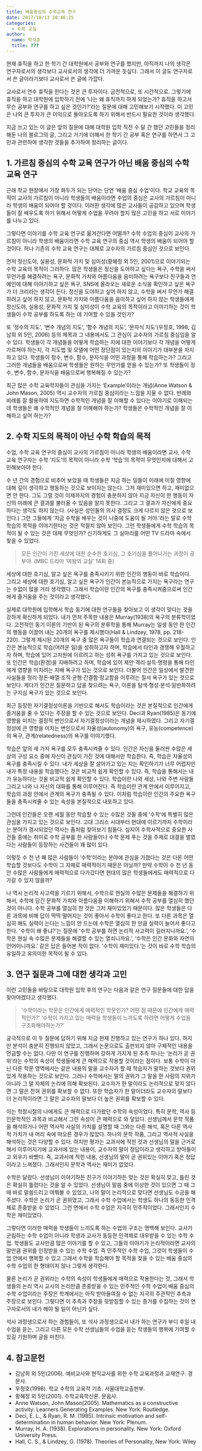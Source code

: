 ```yaml
---
title: 배움중심의 수학교육 연구
date: 2017/10/13 20:46:25
categories:
  - 수학 교실
author:
  name: 박석준
  title: ???
---
```


현재 휴직을 하고 한 학기 간 대학원에서 공부와 연구를 했지만, 아직까지 나의 생각은 연구자로서의 생각보다 교사로서의 생각에 더 가까운 듯싶다. 그래서 이 글도 연구자로서 쓴 글이라기보다 교사로서 쓴 글에 가깝다.

교사로서 연수 휴직을 한다는 것은 큰 투자이다. 금전적으로, 또 시간적으로. 그렇기에 휴직을 하고 대학원에 입학하기 전에 ‘나는 왜 휴직까지 하게 되었는가? 휴직을 하고서 무슨 공부와 연구를 하고 싶은 것인가?’라는 질문에 대해 고민해보기 시작했다. 이 고민은 나의 큰 투자가 큰 이익으로 돌아오도록 하기 위해서 반드시 필요한 것이라 생각했다.

지금 쓰고 있는 이 글은 앞의 질문에 대해 대학원 입학 직전 수 달 간 했던 고민들을 정리해둔 나의 블로그의 글, 그리고 거기에 더해서 한 학기 간 공부 혹은 연구를 하면서 그 고민과 관련하여 생각한 것들을 추가하여 정리하는 글이다.

## 1. 가르침 중심의 수학 교육 연구가 아닌 배움 중심의 수학 교육 연구

근래 학교 현장에서 가장 화두가 되는 단어는 단연 ‘배움 중심 수업’이다. 학교 교육의 목적이 교사의 가르침이 아니라 학생들의 배움이라면 수업의 중심은 교사의 가르침이 아니라 학생의 배움이 되어야 할 것이다. 이러한 생각에 많은 교사들이 공감하고 있으며 학생들이 잘 배우도록 하기 위해서 어떻게 수업을 꾸려야 할지 많은 고민을 하고 서로 이야기를 나누고 있다.

그렇다면 이야기를 수학 교육 연구로 옮겨간다면 어떨까? 수학 수업의 중심이 교사의 가르침이 아니라 학생의 배움이라면 수학 교육 연구의 중심 역시 학생의 배움이 되어야 할 것이다. 허나 기존의 수학 교육 연구는 대체로 교수자의 가르침 중심인 것으로 보인다.

먼저 정신도야, 실용성, 문화적 가치 및 심미성(황혜정 외 5인, 2001)으로 이야기되는 수학 교육의 목적이 그러하다. 많은 학생들은 정신을 도야하고 싶다는 욕구, 수학을 써서 무언가를 해결하려는 욕구, 문화적 가치와 아름다움을 음미하려는 욕구보다 친구들과 연예인에 대해 이야기하고 싶은 욕구, SNS에 올라오는 새로운 소식을 확인하고 싶은 욕구가 더 크리라는 생각이 든다. 정신을 도야하고 싶어 하지 않고, 수학을 써서 무언가 해결하려고 싶어 하지 않고, 문화적 가치와 아름다움을 음미하고 싶어 하지 않는 학생들에게 정신도야, 실용성, 문화적 가치 및 심미성이 수학 교육의 목적이라고 이야기하는 것이 학생들이 수학 공부를 하도록 하는 데 기여할 수 있을 것인가?

또 ‘정수의 지도’, ‘변수 개념의 지도’, ‘함수 개념의 지도’, ‘문자식 지도’(우정호, 1998; 김남희 외 5인, 2006) 등의 제목과 그 내용에서도 그 관심이 교수자의 가르침 중심임을 알 수 있다. 학생들이 각 개념들을 어떻게 학습하는 지에 대한 이야기보다 각 개념을 어떻게 가르쳐야 하는지, 각 지도법 및 모델에 어떤 장단점이 있는지의 이야기가 대부분을 차지하고 있다. 학생들이 정수, 변수, 함수, 문자식을 어떤 과정을 통해 학습하는가? 그리고 그러한 개념들을 배움으로써 학생들은 원하는 무언가를 얻을 수 있는가? 또 학생들이 정수, 변수, 함수, 문자식을 배움으로써 행복해질 수 있는가?

최근 많은 수학 교육학자들이 관심을 가지는 ‘Example’이라는 개념(Anne Watson & John Mason, 2005) 역시 교수자의 가르침 중심이라는 느낌을 지울 수 없다. 반례와 비례를 잘 활용하여 지도하면 수학적인 개념을 잘 이해할 수 있다는 이야기로 이해되는데 학생들은 왜 수학적인 개념을 잘 이해해야 하는가? 학생들은 수학적인 개념을 잘 이해하고 싶어 하는가?


## 2. 수학 지도의 목적이 아닌 수학 학습의 목적


수업, 수학 교육 연구의 중심이 교사의 가르침이 아니라 학생의 배움이라면 교사, 수학 교육 연구자는 수학 ‘지도’의 목적이 아니라 수학 ‘학습’의 목적이 무엇인지에 대해서 고민해보아야 한다.

수 년 간의 경험으로 비추어 보았을 때 학생들은 지금 하는 일들이 미래에 미칠 영향에 대해 깊이 생각하고 행동하는 것으로 보이지는 않는다. 그저 재미있으면 하고, 재미없으면 안 한다. 그도 그럴 것이 이제까지의 경험이 충분하지 않아 지금 자신이 한 행동이 자신의 미래에 큰 결과를 불러올 수 있음을 알지 못한다. 그리고 그 결과가 자신에게 중요하다는 생각도 하지 않는다. (사실은 성인들의 의사 결정도 크게 다르지 않은 것으로 보인다.) 그런 그들에게 ‘지금 수학을 배우는 것이 나중에 도움이 될 거야.’라는 말로 수학 학습의 목적을 이야기한다는 것은 적절치 않아 보인다. 그런 학생들에게 수학 학습의 목적이 될 수 있는 것은 대체 무엇인가? 신기하게도 그 실마리를 어떤 TV 드라마 속에서 찾을 수 있었다.


> 모든 인간이 가진 세상에 대한 순수한 호기심, 그 호기심을 풀어나가는 과정이 공부야. (MBC 드라마 ‘여왕의 교실’ 14회 중)


세상에 대한 호기심, 알고 싶은 욕구를 충족시키기 위한 인간의 행동이 바로 학습이다. 그리고 세상에 대한 호기심, 알고 싶은 욕구가 인간이 본능적으로 가지는 욕구라는 연구는 수없이 많을 거라 생각했다. 그래서 학습이란 인간의 욕구를 충족시켜줌으로써 인간에게 즐거움을 주는 것이라고 생각했다.

실제로 대학원에 입학해서 학습 동기에 대한 연구들을 찾아보고 이 생각이 맞다는 것을 강하게 확신하게 되었다. 내가 먼저 주목한 내용은 Murray(1938)의 욕구의 분류학이었다. 고전적인 동기 이론의 기반이 된 욕구의 분류학을 통해 Murray는 일생 동안 한 인간의 행동을 이끌어 내는 20개의 욕구를 제시했다(Hall & Lindzey, 1978, pp. 218-220). 그렇게 제시된 20개의 욕구 중 많은 욕구들이 학습과 연결되는 것으로 보인다. 인간은 본능적으로 학습(어려운 일)을 성취하고자 하며, 학습에서 타인과 경쟁해 우월하고자 하며, 학습에 있어 고차원에 이르려고 하는 성취 욕구를 가지고 있는 것으로 보인다. 또 인간은 학습(환경)을 지배하려고 하며, 학습에 있어 제안·격리·설득·명령을 통해 타인에게 영향을 미치려는 지배 욕구가 있는 것으로 보인다. 더불어 인간은 일상에서 발견한 사실들을 정리·정돈·배열·조직·균형·간결함·정교함을 이루려는 질서 욕구가 있는 것으로 보인다. 게다가 인간은 질문하고 답을 찾으려는 욕구, 이론을 탐색·형성·분석·일반화하려는 구지심 욕구가 있는 것으로 보인다.

최근 등장한 자기결정성이론을 기반으로 해서도 학습이라는 것은 본질적으로 인간에게 즐거움을 줄 수 있다는 주장을 할 수 있는 것으로 보인다. Deci과 Ryan(1985)은 동기에 영향을 미치는 결정적 변인으로서 자기결정성이라는 개념을 제시하였다. 그리고 자기결정성에 큰 영향을 미치는 변인으로서 자율성(autonomy)의 욕구, 유능(competence)의 욕구, 관계(relatedness)의 욕구를 이야기했다.

학습은 앞의 세 가지 욕구를 모두 충족시켜줄 수 있다. 인간은 자신을 둘러싼 수많은 세상의 구성 요소 중에 자신이 관심이 가진 것에 대해서만 학습한다. 즉, 학습은 자율성의 욕구를 충족시킬 수 있다. 내가 세상을 잘 살아가고 있는 지는 확인하기가 너무 어렵지만 내가 특정 내용을 학습했다는 것은 비교적 쉽게 확인할 수 있다. 즉, 학습을 통해서는 내가 유능하다는 것을 비교적 쉽게 확인할 수 있다. 학습이란 나와 세상, 나와 주변 사람들 그리고 나와 나 자신의 대화를 통해 이루어진다. 즉 학습이란 관계 안에서 이루어지고, 학습의 과정 안에서 관계의 욕구가 충족될 수 있다. 이처럼 학습이란 인간의 주요한 욕구들을 충족시켜줄 수 있는 속성을 본질적으로 내포하고 있다.

그런데 인간들은 오랜 세월 동안 학습할 수 있는 수많은 것들 중에 ‘수학’에 특별히 많은 관심을 가지고 있는 것으로 보인다. 고대 그리스 시대부터 현대에 이르기까지 수학이라는 분야가 경시되었던 역사는 좀처럼 찾아보기 힘들다. 심지어 수학사적으로 중요한 사건들 중에는 취미로 수학 공부를 한 사람들이나 수학 문제 푸는 것을 주제로 대결을 벌였다는 사람들이 등장하는 사건들이 꽤 많이 있다.

이렇듯 수 천 년 째 많은 사람들이 ‘수학’이라는 분야에 관심을 가졌다는 것은 다른 어떤 학습할 것보다도 수학이 그 자체로 매력적이기 때문은 아닐까? 만약 수학이 수 천 년 동안 수많은 사람들에게 매력적으로 다가갔다면 현대의 많은 학생들에게도 매력적으로 다가갈 수 있지 않을까?

나 역시 논리적 사고력을 기르기 위해서, 수학으로 현실의 수많은 문제들을 해결하기 위해서, 수학에 담긴 문화적 가치와 아름다움을 이해하기 위해서 수학 공부를 열심히 했던 것이 아니다. 수학 공부를 열심히 한 것은 그저 재미있었기 때문이다. 많은 학생들은 다른 과목에 비해 답이 딱딱 떨어지는 것이 좋아서 수학이 좋다고 한다. 또 다른 과목은 열심히 해도 실력이 는다는 느낌이 안 드는데 수학은 열심히 한 만큼 실력이 늘어서 좋다고 한다. ‘수학이 왜 좋냐?’는 질문에 ‘수학 공부를 하면 논리적 사고력이 길러지니까요.’, ‘수학은 현실 속 수많은 문제들을 해결할 수 있는 열쇠니까요.’, ‘수학은 인간 문화와 자연의 언어이니까요.’ 같은 답은 들어본 적이 없다. ‘수학이 재미있다.’는 것이 바로 수학 학습의 유일하고 유의미한 목적이 될 수 있다.


## 3. 연구 질문과 그에 대한 생각과 고민

이런 고민들을 바탕으로 대학원 입학 후의 연구는 다음과 같은 연구 질문들에 대한 답을 찾아야겠다고 생각했다.

> ‘수학이라는 학문은 인간에게 매력적인 학문인가? 어떤 점 때문에 인간에게 매력적인가?’
‘수학이 가지고 있는 매력을 학생들이 느끼도록 하려면 어떻게 수업을 구조화해야하는가?’

궁극적으로 이 두 질문에 답하기 위해 지금 현재 진행하고 있는 연구가 하나 있다. 하지만 분석이 충분히 진행되지 않았고, 그래서 논문으로도 출판되지 않아 구체적인 내용을 언급할 수는 없다. 다만 이 연구를 진행하며 강하게 가지게 된 추측 하나는 ‘논리가 곧 권위’라는 수학의 속성이 학생들에게 큰 매력으로 작용할 것이라는 점이다. 보통 수학이 아닌 다른 학문 영역에서는 같은 내용의 말을 교수자가 할 때 학습자가 말하는 것보다 권위 있게 작용하는 것으로 보인다. 그러나 수학에서는 말의 권위가 그 말을 한 사람의 지위가 아니라 그 말 자체의 논리에 의해 확보된다. 교수자가 한 말이라도 논리적으로 맞지 않다면 그 말은 전혀 권위를 확보할 수 없다. 또한 학습자가 한 말이더라도 교수자의 말보다 더 논리적이라면 그 말은 교수자의 말보다 더 높은 권위를 확보할 수 있다.

이는 학창시절의 나에게도 큰 매력으로 다가왔던 수학의 속성이었다. 특히 문학, 역사 등 인문학적인 과목과 비교해서 그런 속성이 큰 매력으로 와 닿았다. 선생님께서 문학 작품을 해석하거나 어떤 역사적 사실의 가치를 설명할 때 그와는 다른 해석, 혹은 다른 역사적 가치가 내 머리 속에 떠오른 경우가 많았다. 하나의 문학 작품, 그리고 역사적 사실을 해석하는 것은 다양할 수 있다. 하지만 평가는 교과서에 적힌 것과 선생님의 말을 근거로 해서 이루어지기에 교과서에 있는 내용이, 교수자의 말이 정답이라고 생각하고 받아들이고 외우기 바빴다. 즉, 교과서에 적힌 내용, 선생님의 말이 곧 권위있는 이야기 혹은 정답이라고 느껴졌다. 그래서인지 문학과 역사는 재미가 없었다.

수학은 달랐다. 선생님이 이야기하든 친구가 이야기하든 맞는 것은 확실히 맞고, 틀린 것은 확실히 틀렸다는 것을 알 수 있었다. 선생님이 말씀 중에 이상한 것이 있으면 그 때 그 때 바로 말씀드리고 여쭤볼 수 있었고, 나의 말이 논리적으로 맞다면 선생님도 수긍을 해주셨다. 수학은 논리가 곧 권위였고, 그래서 수학 수업에서는 학생도 하나의 동등한 인격체로 존중받을 수 있었다. 그런 면에서 수학 수업은 지극히 민주적이었다. 그래서인지 수학은 재미있었다.

그렇다면 이러한 매력을 학생들이 느끼도록 하는 수업의 구조는 명백해 보인다. 교사가 군림하는 수학 수업이 아니라 학생과 교사가 동등한 인격체로 대우받을 수 있는 수학 수업. 학생들도 교사만큼 많은 이야기를 할 수 있고, 그들의 이야기가 논리적이라면 교사의 말만큼 권위를 인정받을 수 있는 수학 수업. 즉 민주적인 수학 수업, 그것이 학생들이 수업 안에서 행복할 수 있고 그래서 수학을 학습해야 할 목적을 찾을 수 있는 배움 중심의 수학 수업의 한 형태이지 않나 그렇게 생각한다.

물론 논리가 곧 권위라는 수학의 속성이 학생들에게 매력으로 작용한다는 것, 그래서 학생들의 논리 역시 교사의 논리만큼 존중받을 수 있는 민주적인 수학 수업이 배움 중심의 수학 수업이라는 주장은 학계에서는 아직 받아들여질 수 없는 지극히 주관적인 추측과 주장으로 보인다. 그렇다면 이 추측과 주장을 뒷받침할 수 있는 증거를 수집하는 것이 연구자로서의 내가 해야 될 일이 아닌가 싶다.

석사 과정생으로서 하는 경험들이, 또 석사 과정생으로서 내가 하는 연구가 부디 후일 내 수업을 듣는, 그리고 다른 모든 수학 선생님들의 수업을 듣는 학생들의 행복에 기여할 수 있길 기원하며 글을 마친다.

## 4. 참고문헌

- 김남희 외 5인(2006). 예비교사와 현직교사를 위한 수학 교육과정과 교재연구. 경문사.
- 우정호(1998). 학교 수학의 교육적 기초. 서울대학교출판부.
- 황혜정 외 5인(2001). 수학교육학신론. 문음사.
- Anne Watson, John Mason(2005). Mathematics as a constructive activity: Learners Generating Examples. New York: Routledge.
- Deci, E. L., & Ryan, R. M. (1985). Intrinsic motivation and self-determination in human behavior. New York: Plenum.
- Murray, H. A. (1938). Explorations in personality. New York: Oxford University Press.
- Hall, C. S., & Lindzey, G. (1978). Theories of Personality, New York: Wiley
